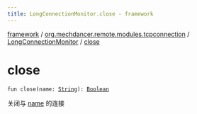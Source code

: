 ```yaml
---
title: LongConnectionMonitor.close - framework
---
```


[framework](../../index.html) / [org.mechdancer.remote.modules.tcpconnection](../index.html) / [LongConnectionMonitor](index.html) / [close](./close.html)

# close

`fun close(name: `[`String`](https://kotlinlang.org/api/latest/jvm/stdlib/kotlin/-string/index.html)`): `[`Boolean`](https://kotlinlang.org/api/latest/jvm/stdlib/kotlin/-boolean/index.html)

关闭与 [name](close.html#org.mechdancer.remote.modules.tcpconnection.LongConnectionMonitor$close(kotlin.String)/name) 的连接

